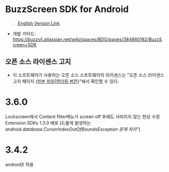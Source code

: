 # BuzzScreen SDK for Android
> [English Version Link](README_EN.md)
- 개발 가이드: https://buzzvil.atlassian.net/wiki/spaces/BDG/pages/384860182/BuzzScreen+SDK

## 오픈 소스 라이센스 고지
- 이 소프트웨어가 사용하는 오픈 소스 소프트웨어의 라이센스는 "오픈 소스 라이센스 고지 페이지 ([원본 파일](docs/3rd_party_licenses.html)|[렌더링 버전](https://htmlpreview.github.io/?https://github.com/Buzzvil/buzzscreen-sdk-publisher/blob/master/docs/3rd_party_licenses.html))"에서 확인할 수 있다.

# 3.6.0
Lockscreen에서 Content filter메뉴가 screen off 후에도 사라지지 않는 현상 수정
Extension SDKs 1.3.0 배포 (드물게 발생하는 *android.database.CursorIndexOutOfBoundsException 문제 처리”*)


# 3.4.2
androidX 적용
